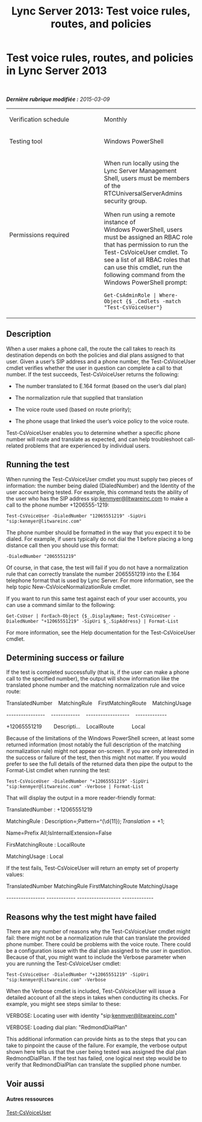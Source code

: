 ﻿---
title: 'Lync Server 2013: Test voice rules, routes, and policies'
TOCTitle: Test voice rules, routes, and policies
ms:assetid: ebb9c3fa-6950-4311-87ca-e1ecd9280a43
ms:mtpsurl: https://technet.microsoft.com/fr-fr/library/Dn725213(v=OCS.15)
ms:contentKeyID: 62335938
ms.date: 05/20/2016
mtps_version: v=OCS.15
ms.translationtype: HT
---

# Test voice rules, routes, and policies in Lync Server 2013

 

_**Dernière rubrique modifiée :** 2015-03-09_


<table>
<colgroup>
<col style="width: 50%" />
<col style="width: 50%" />
</colgroup>
<tbody>
<tr class="odd">
<td><p>Verification schedule</p></td>
<td><p>Monthly</p></td>
</tr>
<tr class="even">
<td><p>Testing tool</p></td>
<td><p>Windows PowerShell</p></td>
</tr>
<tr class="odd">
<td><p>Permissions required</p></td>
<td><p>When run locally using the Lync Server Management Shell, users must be members of the RTCUniversalServerAdmins security group.</p>
<p>When run using a remote instance of Windows PowerShell, users must be assigned an RBAC role that has permission to run the Test-CsVoiceUser cmdlet. To see a list of all RBAC roles that can use this cmdlet, run the following command from the Windows PowerShell prompt:</p>
<p><code>Get-CsAdminRole | Where-Object {$_.Cmdlets -match &quot;Test-CsVoiceUser&quot;}</code></p></td>
</tr>
</tbody>
</table>


## Description

When a user makes a phone call, the route the call takes to reach its destination depends on both the policies and dial plans assigned to that user. Given a user’s SIP address and a phone number, the Test-CsVoiceUser cmdlet verifies whether the user in question can complete a call to that number. If the test succeeds, Test-CsVoiceUser returns the following:

  - The number translated to E.164 format (based on the user’s dial plan)

  - The normalization rule that supplied that translation

  - The voice route used (based on route priority);

  - The phone usage that linked the user’s voice policy to the voice route.

Test-CsVoiceUser enables you to determine whether a specific phone number will route and translate as expected, and can help troubleshoot call-related problems that are experienced by individual users.

## Running the test

When running the Test-CsVoiceUser cmdlet you must supply two pieces of information: the number being dialed (DialedNumber) and the Identity of the user account being tested. For example, this command tests the ability of the user who has the SIP address sip:kenmyer@litwareinc.com to make a call to the phone number +1206555-1219:

`Test-CsVoiceUser -DialedNumber "12065551219" -SipUri "sip:kenmyer@litwareinc.com"`

The phone number should be formatted in the way that you expect it to be dialed. For example, if users typically do not dial the 1 before placing a long distance call then you should use this format:

`-DialedNumber "2065551219"`

Of course, in that case, the test will fail if you do not have a normalization rule that can correctly translate the number 2065551219 into the E.164 telephone format that is used by Lync Server. For more information, see the help topic New-CsVoiceNormalizationRule cmdlet.

If you want to run this same test against each of your user accounts, you can use a command similar to the following:

`Get-CsUser | ForEach-Object {$_.DisplayName; Test-CsVoiceUser -DialedNumber "+12065551219" -SipUri $_.SipAddress} | Format-List`

For more information, see the Help documentation for the Test-CsVoiceUser cmdlet.

## Determining success or failure

If the test is completed successfully (that is, if the user can make a phone call to the specified number), the output will show information like the translated phone number and the matching normalization rule and voice route:

TranslatedNumber    MatchingRule    FirstMatchingRoute    MatchingUsage

\----------------    ------------    ------------------    -------------

\+12065551219        Descripti...    LocalRoute            Local

Because of the limitations of the Windows PowerShell screen, at least some returned information (most notably the full description of the matching normalization rule) might not appear on-screen. If you are only interested in the success or failure of the test, then this might not matter. If you would prefer to see the full details of the returned data then pipe the output to the Format-List cmdlet when running the test:

`Test-CsVoiceUser -DialedNumber "+12065551219" -SipUri "sip:kenmyer@litwareinc.com" -Verbose | Format-List`

That will display the output in a more reader-friendly format:

TranslatedNumber : +12065551219

MatchingRule : Description=;Pattern=^(\\d{11})$;Translation=+$1;

Name=Prefix All;IsInternalExtension=False

FirsMatchingRoute : LocalRoute

MatchingUsage : Local

If the test fails, Test-CsVoiceUser will return an empty set of property values:

TranslatedNumber MatchingRule FirstMatchingRoute MatchingUsage

\---------------- ------------ ------------------ -------------

## Reasons why the test might have failed

There are any number of reasons why the Test-CsVoiceUser cmdlet might fail: there might not be a normalization rule that can translate the provided phone number. There could be problems with the voice route. There could be a configuration issue with the dial plan assigned to the user in question. Because of that, you might want to include the Verbose parameter when you are running the Test-CsVoiceUser cmdlet:

`Test-CsVoiceUser -DialedNumber "+12065551219" -SipUri "sip:kenmyer@litwareinc.com" -Verbose`

When the Verbose cmdlet is included, Test-CsVoiceUser will issue a detailed account of all the steps in takes when conducting its checks. For example, you might see steps similar to these: 

VERBOSE: Locating user with identity "sip:kenmyer@litwareinc.com"

VERBOSE: Loading dial plan: "RedmondDialPlan"

This additional information can provide hints as to the steps that you can take to pinpoint the cause of the failure. For example, the verbose output shown here tells us that the user being tested was assigned the dial plan RedmondDialPlan. If the test has failed, one logical next step would be to verify that RedmondDialPlan can translate the supplied phone number.

## Voir aussi

#### Autres ressources

[Test-CsVoiceUser](test-csvoiceuser.md)


